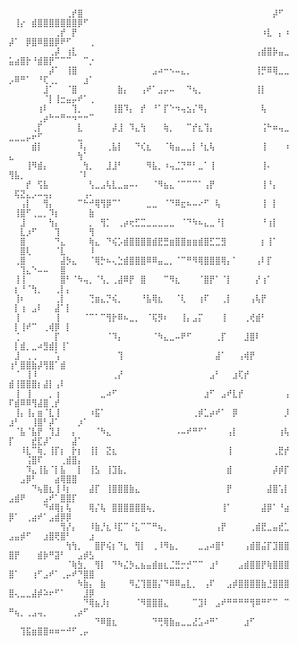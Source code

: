 ⠀⠀⠀⠀⠀⠀⠀⠀⠀⠀⢀⡞⣿⠀⠀⠀⠀⠀⠀⠀⠀⠀⠀⠀⠀⠀⠀⠀⠀⠀⠀⠀⠀⠀⠀⠀⠀⠀⠀⠀⠀⠀⠀⠀⠀⠀⡼⠋⠀⠀⢸⡔⠀⣾⣿⣿⣿⣿⣿⣿⣿⡿⠋⠀⠀
⠀⠀⠀⠀⠀⠀⠀⠀⢀⡞⠀⡟⠀⠀⠀⠀⠀⠀⠀⠀⠀⠀⠀⠀⠀⠀⠀⠀⠀⠀⠀⠀⠀⠀⠀⠀⠀⠀⠀⠀⠀⠀⠀⠀⠰⣇⠀⡄⠰⡼⠁⠀⡿⣿⠿⣿⣿⡿⠟⠋⠀⠀⠀⢀
⠀⠀⠀⠀⠀⠀⠀⢀⡼⠀⢰⣇⠀⠀⠀⠀⠀⠀⠀⠀⠀⠀⠀⠀⠀⠀⠀⠀⠀⠀⠀⠀⠀⠀⠀⠀⠀⠀⠀⠀⠀⠀⠀⢠⣾⣿⡷⣤⣀⣥⣴⣿⡗⠘⣾⣿⡟⠉⠉⠉⠀⠀⠉⡐
⠀⠀⠀⠀⠀⠀⠀⡼⠁⠀⢸⣿⠀⠀⠀⠀⠀⠀⠀⠀⠀⠀⠀⠀⠀⣠⠴⠒⠢⠤⣄⡀⠀⠀⠀⠀⠀⠀⠀⠀⠀⠀⠀⢸⡛⠿⢿⣀⣀⡠⠿⠛⠁⠀⠘⢏⢀⡀⠀⠀⠀⠀⣰⠁
⠀⠀⠀⠀⠀⠀⣸⠁⠀⠀⠈⣿⠀⠀⠀⠀⠀⠀⠀⣷⡄⠀⠀⢠⠞⠁⣠⡤⠤⠀⠀⠙⢦⡀⠀⠀⠀⠀⠀⠀⠀⠀⠀⢸⡇⠀⠀⠀⠀⠀⠀⠀⠀⠀⠀⠈⡇⢸⣒⣤⡤⠞⠁⢀
⠀⠀⠀⠀⠀⢰⠇⠀⠀⠀⠀⢹⡀⠀⠀⠀⠀⠀⢸⣿⠹⡄⠀⡞⠀⠘⠁⡏⠑⠲⢤⣢⡌⠻⡄⠀⠀⠀⠀⠀⠀⠀⠀⠀⢧⠀⠀⠀⠀⠀⠀⠀⠀⠀⢀⡴⠓⠒⠛⠒⠲⠒⠒⠉
⠀⠀⠀⠀⢀⡏⠀⠀⠀⠀⠀⠀⣇⠀⠀⠀⠀⠀⡼⣸⠀⠹⣄⢳⠀⠀⠀⢷⡀⠀⠀⠉⡞⣆⢹⡄⠀⠀⠀⠀⠀⠀⠀⠀⢨⠓⠶⢤⣀⣀⣀⣀⡤⠖⠋⠀⠀⠀⠀⠀⠀⣀⠀⠀
⠀⠀⠀⠀⣾⡇⠀⠀⠀⠀⠀⠀⠸⡄⠀⠀⠀⢀⣧⡇⠀⠀⠙⢎⣆⠀⠀⠈⢷⣤⣀⣀⡇⠘⣆⢧⠀⠀⠀⠀⠀⠀⠀⠀⢸⠀⠀⠀⠰⣄⠀⠀⠀⠀⠀⠀⠀⠀⠀⠀⠀⢳⠁⠀
⠀⠀⠀⢸⠻⣾⡄⠀⠀⠀⠀⠀⠀⢳⡀⠀⠀⣸⣸⠃⠀⠀⠀⠀⠻⣧⡀⠰⢤⣈⡙⠛⠃⣀⠁⢸⠀⠀⠀⠀⠀⠀⠀⠀⢸⠄⠀⠀⠀⢻⣧⡀⠀⠀⠀⠀⠀⠀⠀⠀⠀⠈⠇⠀
⠀⠀⠀⡞⠀⢫⣧⠀⠀⠀⠀⠀⠀⠀⢣⣀⣠⢧⣇⣀⣤⠤⠄⠀⠀⠈⠻⣦⣄⠈⠉⠉⠉⠁⢠⡟⠀⠀⠀⠀⠀⠀⠀⠀⢸⠘⡄⠀⠀⠀⢯⣝⣄⡠⠤⢤⡄⠀⠀⠀⠀⠀⢠⠄
⠀⠀⢠⡇⠀⠀⢻⡄⠀⠀⠀⠀⠉⠓⠚⢿⢻⡿⠉⠁⠀⠀⠀⠀⣀⣀⠀⠈⠙⠿⣖⠦⠤⠔⠋⠀⢧⠀⠀⠀⠀⠀⠀⠀⢸⠀⡇⠀⠀⠀⢸⣿⠋⢀⣀⡀⠹⡆⠀⠀⠀⠀⠀⣷
⠀⠀⣸⠀⠀⠀⠀⢳⡄⠀⠀⠀⠀⠀⡀⠀⢻⡁⠀⢀⡴⢖⣋⣉⣀⣀⣀⣀⣀⠀⠈⠙⠳⠦⣄⣀⠘⡇⠀⠀⠀⠀⠀⠀⠘⢰⡇⠀⠀⠀⠀⣇⡰⠋⠀⠀⠀⢹⠀⠀⠀⠀⠀⢻
⠀⠀⣿⠀⠀⠀⠀⠀⠙⣄⠀⠀⠀⠀⢷⣄⠀⠙⢮⡡⣾⣿⣿⣿⣿⣾⣟⣛⣶⣿⣿⣶⣶⣾⣿⣋⣉⣻⠀⠀⠀⠀⠀⠀⡆⢸⠁⠀⠀⠀⠀⣿⢇⠀⠀⠀⠀⠈⣇⠀⠀⠀⠀⠸
⠀⢀⣿⠀⠀⠀⠀⠀⠀⣼⡳⣄⠀⠀⠈⢿⡓⠦⢄⣑⣾⣿⣿⣿⠿⠿⣤⣀⡀⠈⠉⠛⠻⢿⣿⣿⣿⢿⡄⠁⠀⠀⠀⢠⠇⡏⠀⠀⠀⠀⠀⢹⣄⠑⠤⠤⠀⠀⣿⠀⠀⠀⠀⠀
⠀⢸⢸⠀⠀⠀⠀⠀⠀⣿⠃⠈⠳⢤⡀⠈⢣⡀⢀⣼⠿⡟⠀⣿⠀⠀⠀⠉⠻⣆⠀⠀⠀⠈⣿⡟⠁⠈⡇⠀⠀⠀⠀⡜⢰⠁⠀⠀⠀⠀⡆⠘⠈⢳⡀⠀⠀⢀⡇⡄⠀⠀⠀⠀
⠀⢸⠆⠀⠀⠀⠀⠀⢀⡇⠀⠀⠀⠀⢙⣶⣄⡙⢮⡀⠀⠀⠀⠘⣧⢿⣆⠀⠀⠈⢇⠀⠀⢰⠏⠀⠀⢀⡇⠀⠀⠀⢠⢧⡟⠀⠀⠀⠀⠀⡇⢰⠀⣠⠇⠀⠀⣼⠁⡇⠀⠀⠀⠀
⠀⢸⠀⠀⠀⠀⠀⠀⢸⠀⠀⠀⠀⠈⠉⠁⠉⢻⡗⠿⠦⣀⡀⠀⠈⢯⡻⠆⠀⠀⢸⡄⣠⡍⠀⠀⠀⢸⠀⠀⠀⢀⢞⣾⠃⠀⠀⠀⠀⠀⡇⢸⠞⠉⠀⢀⢾⡿⠀⡇⠀⠀⠀⠀
⠀⢈⠀⠀⠀⠀⠀⠀⡏⠀⠀⠀⠀⠀⠀⠀⠀⠈⠹⡄⠀⠀⠀⠀⠀⠈⠳⣄⣀⠤⠟⠋⠀⠀⠀⠀⢀⡏⠀⠀⠀⣸⣿⠇⠀⠀⠀⠀⠀⠀⡇⣾⡀⣀⠴⣻⣾⡇⢸⠁⠀⠀⠀⠀
⠀⣸⠀⢀⢀⠀⠀⠀⢡⠀⠀⠀⠀⠀⠀⠀⠀⠀⠀⢹⠀⠀⠀⠀⠀⠀⠀⠀⠀⠀⠀⠀⠀⠀⠀⠀⣼⠁⠀⠀⢠⢾⡟⠀⠀⠀⠀⠀⠀⢰⠃⣿⣿⣷⡼⢻⣿⠁⣾⠀⠀⠀⠀⠀
⠀⠈⠀⢸⠸⠀⠀⠀⠀⠀⠀⠀⠀⠀⠀⠀⠀⠀⢀⡜⠀⠀⠀⠀⠀⠀⠀⠀⠀⠀⠀⠀⠀⠀⠀⣠⠃⠀⠀⣰⢏⡞⠀⠀⠀⠀⠀⠀⠀⣾⢸⣿⣿⣿⡆⣼⡇⢠⠇⠀⠀⠀⠀⠀
⠀⢸⠀⢸⠀⠀⠀⡀⢰⠀⠀⠀⠀⠀⠀⠀⣀⠴⠋⠀⠀⠀⠀⠀⠀⠀⠀⠀⠀⠀⠀⠀⠀⠀⣰⠋⠀⣠⠞⣇⡞⠀⠀⠀⠀⠀⠀⠀⢠⠏⣾⠿⠿⢻⣼⣿⢀⡞⠀⠀⠀⠀⠀⠀
⠀⢸⡄⢸⡄⣶⠈⣇⢸⠀⠀⠀⠀⠀⠰⣯⠁⠀⠀⠀⠀⠀⠀⠀⠀⠀⠀⠀⠀⠀⠀⠀⢀⡾⣁⡴⠞⠁⠀⡿⠀⠀⠀⠀⠀⠀⠀⠀⡸⣰⠃⠀⠀⢸⣿⠃⡼⠁⠀⠀⠀⡰⠁⠀
⠀⠈⣧⠈⣧⡟⠀⢹⣸⠀⠀⡄⠀⠀⠀⠈⠳⣄⠀⠀⠀⠀⠀⠀⠀⠀⠀⠀⠀⠠⠤⠞⠛⠋⠁⠀⠀⠀⢠⡇⠀⠀⠀⠀⠀⠀⠀⢰⢧⡏⠀⠀⠀⣞⣏⡼⠁⠀⠀⠀⣼⠁⠀⠀
⠀⠀⠸⣇⠉⢷⡀⢸⡏⡆⠀⡗⡆⠀⢸⡇⠀⣝⣆⠀⠀⠀⠀⠀⠀⠀⠀⠀⠀⠀⠀⠀⠀⠀⠀⠀⠀⠀⢸⠀⠀⠀⠀⠀⠀⠀⢀⣟⡞⠀⠀⠀⢨⣿⠏⠀⠀⠀⢀⣾⣿⡄⠀⠀
⠀⠀⠀⠹⣄⢸⣧⠈⡇⣧⠀⠀⡇⠀⢸⣣⠀⢸⣹⣧⡀⠀⠀⠀⠀⠀⠀⠀⠀⠀⠀⠀⠀⠀⠀⠀⠀⠀⣾⠀⠀⠀⠀⠀⠀⠀⡼⡾⡏⠀⠀⣠⡿⠃⠀⠀⠀⣴⢿⣿⣿⠀⠀⠀
⠀⠀⠀⠀⠙⢦⣿⣆⢸⠸⡆⠀⠀⠀⣼⡏⠀⢸⣿⣿⣿⣷⣄⠀⠀⠀⠀⠀⠀⠀⠀⠀⠀⠀⠀⠀⠀⠀⡟⠀⠀⠀⠀⠀⠀⣼⣿⢡⡇⣠⣾⠟⠀⠀⠀⣠⠞⠁⣿⣿⡏⠀⠀⠀
⠀⠀⠀⠀⠀⠀⠙⠾⢿⡆⢧⠀⠀⠀⢿⡌⢧⠀⣿⣿⣿⣿⣿⣿⢦⡀⠀⠀⠀⠀⠀⠀⠀⠀⠀⠀⠀⢸⠁⠀⠀⠀⠀⠀⣼⡿⠁⠘⣴⡿⠁⠀⢀⣴⠞⠁⣠⣾⡿⡿⠀⠀⠀⠀
⠀⠀⠀⠀⠀⠀⠀⠀⠀⢻⡜⡄⠀⠀⠸⣷⡘⣆⠸⣏⠉⠘⣅⠉⠉⠛⢦⡀⠀⠀⠀⠀⠀⠀⠀⠀⢠⡟⠀⠀⠀⠀⢀⣾⣟⣀⣤⣞⣁⣠⣤⡾⠋⠀⠀⣰⣿⢟⣿⠃⠀⠀⠀⣰
⠀⠀⠀⠀⠀⠀⠀⠀⠀⠀⢳⢳⡀⠀⠀⣿⡟⢮⡆⠙⣆⠀⢻⡇⠀⢀⠸⠻⣦⡀⠀⠀⠀⣀⣠⠴⣿⠃⠀⠀⠀⢠⣾⣿⣬⡏⣹⣿⣿⣿⡟⠀⠀⠀⣾⡷⠛⣽⠃⠀⠀⣠⡾⣣
⠀⠀⠀⠀⠀⠀⠀⠀⠀⠀⠈⢷⣳⡀⠀⢻⡇⠀⠙⠳⣌⡳⣄⣦⣤⣾⣶⣆⣈⣛⡒⡚⠉⠉⠀⣰⠃⠀⠀⠀⣠⣾⣿⣿⡟⢷⣿⣿⣿⣿⠁⠀⠀⢰⠋⣠⠞⠁⢀⡤⠞⠙⣿⣿
⠀⠀⠀⠀⠀⠀⠀⠀⠀⠀⠀⠀⠳⣷⡄⠀⣷⠀⠀⠀⠀⠻⣌⢹⣿⣿⡌⠙⠿⠿⣤⣇⡀⠀⢠⠏⠀⠀⣠⡾⣿⣿⣿⣿⣷⣘⣿⣿⣿⣿⢄⣀⣀⣼⡾⠵⠖⠋⠁⠀⠀⠀⣸⡿
⠀⠀⠀⠀⠀⠀⠀⠀⠀⠀⠀⠀⠀⠙⢿⣦⡸⡆⠀⠀⠀⠀⠈⠻⣿⣿⣿⣄⠀⠀⠀⠀⠉⣹⠇⠀⣠⠞⠛⠛⠛⠛⢻⠿⠛⠋⠉⠀⠉⠛⢦⡀⢀⣠⢤⡀⠀⠀⠀⠀⢀⡴⠋⠀
⠀⠀⠀⠀⠀⠀⠀⠀⠀⠀⠀⠀⠀⠀⠀⠙⠿⣿⣆⠀⠀⠀⠀⠀⠀⠙⢛⢿⣷⣤⣀⣀⣜⣡⠴⠛⠁⠀⠀⠀⠀⣰⠋⠀⠀⠀⠀⠀⠀⠀⠀⢹⣯⣶⣿⣿⠶⠶⠒⠚⠋⢀⡤⠀
